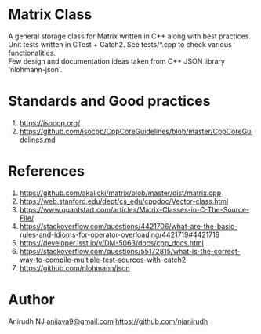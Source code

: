 # Matrix Class
A general storage class for Matrix written in C++ along with best practices.
Unit tests written in CTest + Catch2.
See tests/*.cpp to check various functionalities.  
Few design and documentation ideas taken from C++ JSON library 'nlohmann-json'. 

# Standards and Good practices
1. https://isocpp.org/
2. https://github.com/isocpp/CppCoreGuidelines/blob/master/CppCoreGuidelines.md

# References
1. https://github.com/akalicki/matrix/blob/master/dist/matrix.cpp
2. https://web.stanford.edu/dept/cs_edu/cppdoc/Vector-class.html
3. https://www.quantstart.com/articles/Matrix-Classes-in-C-The-Source-File/
4. https://stackoverflow.com/questions/4421706/what-are-the-basic-rules-and-idioms-for-operator-overloading/4421719#4421719
5. https://developer.lsst.io/v/DM-5063/docs/cpp_docs.html
6. https://stackoverflow.com/questions/55172815/what-is-the-correct-way-to-compile-multiple-test-sources-with-catch2
7. https://github.com/nlohmann/json

# Author
Anirudh NJ
anijaya9@gmail.com
https://github.com/njanirudh